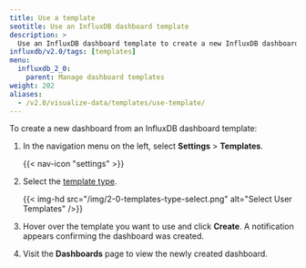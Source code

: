```yaml
---
title: Use a template
seotitle: Use an InfluxDB dashboard template
description: >
  Use an InfluxDB dashboard template to create a new InfluxDB dashboard.
influxdb/v2.0/tags: [templates]
menu:
  influxdb_2_0:
    parent: Manage dashboard templates
weight: 202
aliases:
  - /v2.0/visualize-data/templates/use-template/
---
```


To create a new dashboard from an InfluxDB dashboard template:

1. In the navigation menu on the left, select **Settings** > **Templates**.

    {{< nav-icon "settings" >}}

3. Select the [template type](/influxdb/v2.0/visualize-data/templates/#dashboard-template-types).

    {{< img-hd src="/img/2-0-templates-type-select.png" alt="Select User Templates" />}}

4. Hover over the template you want to use and click **Create**.
   A notification appears confirming the dashboard was created.
5. Visit the **Dashboards** page to view the newly created dashboard.
